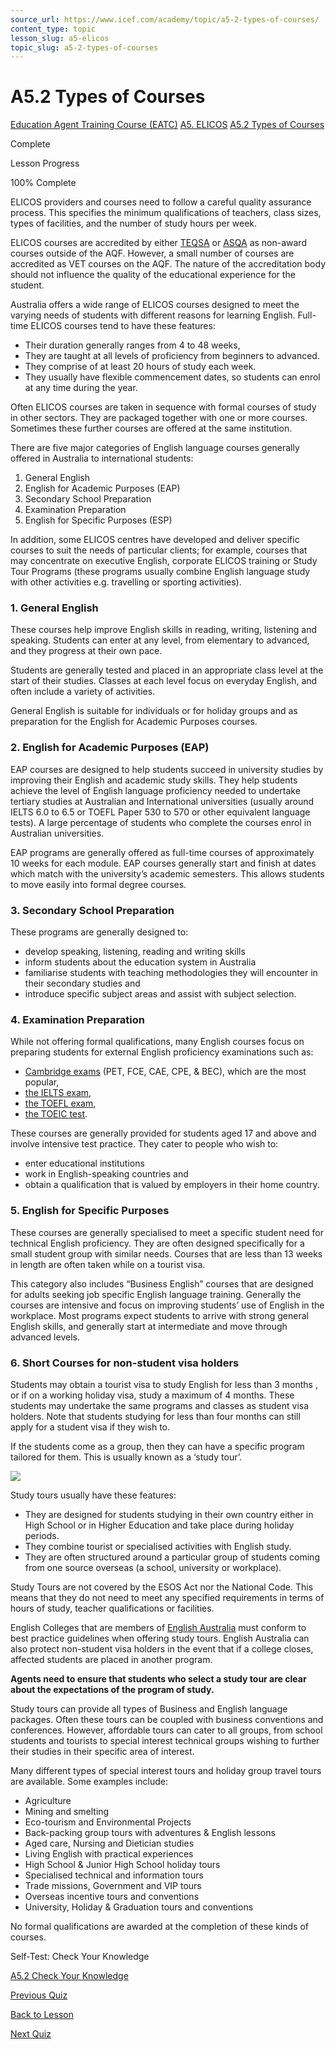 ```yaml
---
source_url: https://www.icef.com/academy/topic/a5-2-types-of-courses/
content_type: topic
lesson_slug: a5-elicos
topic_slug: a5-2-types-of-courses
---
```


# A5.2 Types of Courses

[Education Agent Training Course (EATC)](https://www.icef.com/academy/courses/education-agent-training-course-eatc/) [A5. ELICOS](https://www.icef.com/academy/lessons/a5-elicos/) [A5.2 Types of Courses](https://www.icef.com/academy/topic/a5-2-types-of-courses/)

Complete

Lesson Progress 

100% Complete 

ELICOS providers and courses need to follow a careful quality assurance process. This specifies the minimum qualifications of teachers, class sizes, types of facilities, and the number of study hours per week.

ELICOS courses are accredited by either [TEQSA](http://www.teqsa.gov.au/) or [ASQA](http://www.asqa.gov.au/) as non-award courses outside of the AQF. However, a small number of courses are accredited as VET courses on the AQF. The nature of the accreditation body should not influence the quality of the educational experience for the student.

Australia offers a wide range of ELICOS courses designed to meet the varying needs of students with different reasons for learning English. Full-time ELICOS courses tend to have these features:

  * Their duration generally ranges from 4 to 48 weeks,
  * They are taught at all levels of proficiency from beginners to advanced.
  * They comprise of at least 20 hours of study each week.
  * They usually have flexible commencement dates, so students can enrol at any time during the year.



Often ELICOS courses are taken in sequence with formal courses of study in other sectors. They are packaged together with one or more courses. Sometimes these further courses are offered at the same institution.

There are five major categories of English language courses generally offered in Australia to international students:

  1. General English
  2. English for Academic Purposes (EAP)
  3. Secondary School Preparation
  4. Examination Preparation
  5. English for Specific Purposes (ESP)



In addition, some ELICOS centres have developed and deliver specific courses to suit the needs of particular clients; for example, courses that may concentrate on executive English, corporate ELICOS training or Study Tour Programs (these programs usually combine English language study with other activities e.g. travelling or sporting activities).

### 1\. General English

These courses help improve English skills in reading, writing, listening and speaking. Students can enter at any level, from elementary to advanced, and they progress at their own pace.

Students are generally tested and placed in an appropriate class level at the start of their studies. Classes at each level focus on everyday English, and often include a variety of activities.

General English is suitable for individuals or for holiday groups and as preparation for the English for Academic Purposes courses.

### 2\. English for Academic Purposes (EAP)

EAP courses are designed to help students succeed in university studies by improving their English and academic study skills. They help students achieve the level of English language proficiency needed to undertake tertiary studies at Australian and International universities (usually around IELTS 6.0 to 6.5 or TOEFL Paper 530 to 570 or other equivalent language tests). A large percentage of students who complete the courses enrol in Australian universities.

EAP programs are generally offered as full-time courses of approximately 10 weeks for each module. EAP courses generally start and finish at dates which match with the university’s academic semesters. This allows students to move easily into formal degree courses.

### 3\. Secondary School Preparation

These programs are generally designed to:

  * develop speaking, listening, reading and writing skills
  * inform students about the education system in Australia
  * familiarise students with teaching methodologies they will encounter in their secondary studies and
  * introduce specific subject areas and assist with subject selection.



### 4\. Examination Preparation

While not offering formal qualifications, many English courses focus on preparing students for external English proficiency examinations such as:

  * [Cambridge exams](https://www.cambridgeenglish.org/why-choose-us/study-abroad/australia/) (PET, FCE, CAE, CPE, & BEC), which are the most popular,
  * [the IELTS exam](http://www.ielts.org/),
  * [the TOEFL exam](http://www.ets.org/toefl),
  * [the TOEIC test](http://www.ets.org/toeic).



These courses are generally provided for students aged 17 and above and involve intensive test practice. They cater to people who wish to:

  * enter educational institutions
  * work in English-speaking countries and
  * obtain a qualification that is valued by employers in their home country.



### 5\. English for Specific Purposes

These courses are generally specialised to meet a specific student need for technical English proficiency. They are often designed specifically for a small student group with similar needs. Courses that are less than 13 weeks in length are often taken while on a tourist visa.

This category also includes “Business English” courses that are designed for adults seeking job specific English language training. Generally the courses are intensive and focus on improving students’ use of English in the workplace. Most programs expect students to arrive with strong general English skills, and generally start at intermediate and move through advanced levels.

### 6\. Short Courses for non-student visa holders

Students may obtain a tourist visa to study English for less than 3 months , or if on a working holiday visa, study a maximum of 4 months. These students may undertake the same programs and classes as student visa holders. Note that students studying for less than four months can still apply for a student visa if they wish to.

If the students come as a group, then they can have a specific program tailored for them. This is usually known as a ‘study tour’.

![](https://www.icef.com/academy/wp-content/uploads/2022/09/pexels-william-fortunato-6141086-1024x683.jpg)

Study tours usually have these features:

  * They are designed for students studying in their own country either in High School or in Higher Education and take place during holiday periods.
  * They combine tourist or specialised activities with English study.
  * They are often structured around a particular group of students coming from one source overseas (a school, university or workplace).



Study Tours are not covered by the ESOS Act nor the National Code. This means that they do not need to meet any specified requirements in terms of hours of study, teacher qualifications or facilities.

English Colleges that are members of [English Australia](http://www.englishaustralia.com.au/) must conform to best practice guidelines when offering study tours. English Australia can also protect non-student visa holders in the event that if a college closes, affected students are placed in another program. 

**Agents need to ensure that students who select a study tour are clear about the expectations of the program of study.**

Study tours can provide all types of Business and English language packages. Often these tours can be coupled with business conventions and conferences. However, affordable tours can cater to all groups, from school students and tourists to special interest technical groups wishing to further their studies in their specific area of interest.

Many different types of special interest tours and holiday group travel tours are available. Some examples include:

  * Agriculture
  * Mining and smelting
  * Eco-tourism and Environmental Projects
  * Back-packing group tours with adventures & English lessons
  * Aged care, Nursing and Dietician studies
  * Living English with practical experiences
  * High School & Junior High School holiday tours
  * Specialised technical and information tours
  * Trade missions, Government and VIP tours
  * Overseas incentive tours and conventions
  * University, Holiday & Graduation tours and conventions



No formal qualifications are awarded at the completion of these kinds of courses.

Self-Test: Check Your Knowledge

[ A5.2 Check Your Knowledge ](https://www.icef.com/academy/quizzes/a5-2-check-your-knowledge-2/)

[ Previous Quiz ](https://www.icef.com/academy/quizzes/a5-1-check-your-knowledge-2/)

[Back to Lesson](https://www.icef.com/academy/lessons/a5-elicos/)

[ Next Quiz ](https://www.icef.com/academy/quizzes/a5-2-check-your-knowledge-2/)
